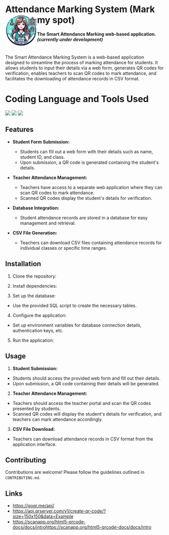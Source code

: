 # **Attendance Marking System (Mark my spot)**<img src="media/logo1.png" height="100" align="left"/>
**The Smart Attendance Marking web-based application. *(currently under development)***

#


The Smart Attendance Marking System is a web-based application designed to streamline the process of marking attendance for students. It allows students to input their details via a web form, generates QR codes for verification, enables teachers to scan QR codes to mark attendance, and facilitates the downloading of attendance records in CSV format.

# **Coding Language and Tools Used**
<p align="left">
<img src="https://cdn.jsdelivr.net/gh/devicons/devicon@latest/icons/html5/html5-original.svg" height="60"/>
<img src="https://cdn.jsdelivr.net/gh/devicons/devicon@latest/icons/css3/css3-original.svg" height="60"/>
<img src="https://cdn.jsdelivr.net/gh/devicons/devicon@latest/icons/javascript/javascript-original.svg" height="60"/>
</p>

## Features

- **Student Form Submission:**
  - Students can fill out a web form with their details such as name, student ID, and class.
  - Upon submission, a QR code is generated containing the student's details.

- **Teacher Attendance Management:**
  - Teachers have access to a separate web application where they can scan QR codes to mark attendance.
  - Scanned QR codes display the student's details for verification.

- **Database Integration:**
  - Student attendance records are stored in a database for easy management and retrieval.

- **CSV File Generation:**
  - Teachers can download CSV files containing attendance records for individual classes or specific time ranges.

## Installation

1. Clone the repository:

2. Install dependencies:


3. Set up the database:
- Use the provided SQL script to create the necessary tables.

4. Configure the application:
- Set up environment variables for database connection details, authentication keys, etc.

5. Run the application:


## Usage

1. **Student Submission:**
- Students should access the provided web form and fill out their details.
- Upon submission, a QR code containing their details will be generated.

2. **Teacher Attendance Management:**
- Teachers should access the teacher portal and scan the QR codes presented by students.
- Scanned QR codes will display the student's details for verification, and teachers can mark attendance accordingly.

3. **CSV File Download:**
- Teachers can download attendance records in CSV format from the application interface.

## Contributing

Contributions are welcome! Please follow the guidelines outlined in `CONTRIBUTING.md`.

## Links 

* https://goqr.me/api/
* https://api.qrserver.com/v1/create-qr-code/?size=150x150&data=Example
* https://scanapp.org/html5-qrcode-docs/docs/introhttps://scanapp.org/html5-qrcode-docs/docs/intro
